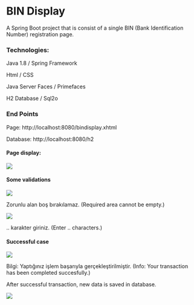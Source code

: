# BIN Display
A Spring Boot project that is consist of a single BIN (Bank Identification Number) registration page.

<h3>Technologies:</h3>

Java 1.8 / Spring Framework

Html / CSS

Java Server Faces / Primefaces

H2 Database / Sql2o

<h3>End Points</h3>

Page: http://localhost:8080/bindisplay.xhtml

Database: http://localhost:8080/h2

<h4>Page display:</h4>

![](https://i.hizliresim.com/hODy6N.png)

<h4>Some validations</h4>

![](https://i.hizliresim.com/CUIZmd.png)

Zorunlu alan boş bırakılamaz. (Required area cannot be empty.)

![](https://i.hizliresim.com/Ai3Mf2.png)

.. karakter giriniz. (Enter .. characters.)

<h4>Successful case</h4>

![](https://i.hizliresim.com/FVpC61.png)
 
 Bilgi: Yaptığınız işlem başarıyla gerçekleştirilmiştir. (Info: Your transaction has been completed succesfully.)
 
 After successful transaction, new data is saved in database.

![](https://i.hizliresim.com/KXYRjd.png)





